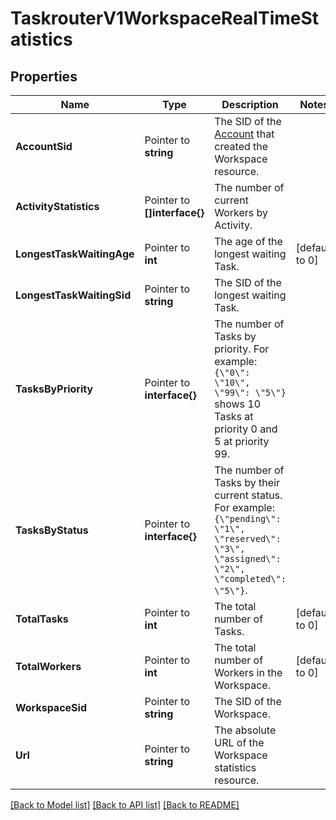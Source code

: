 # TaskrouterV1WorkspaceRealTimeStatistics

## Properties

Name | Type | Description | Notes
------------ | ------------- | ------------- | -------------
**AccountSid** | Pointer to **string** | The SID of the [Account](https://www.twilio.com/docs/iam/api/account) that created the Workspace resource. |
**ActivityStatistics** | Pointer to **[]interface{}** | The number of current Workers by Activity. |
**LongestTaskWaitingAge** | Pointer to **int** | The age of the longest waiting Task. |[default to 0]
**LongestTaskWaitingSid** | Pointer to **string** | The SID of the longest waiting Task. |
**TasksByPriority** | Pointer to **interface{}** | The number of Tasks by priority. For example: `{\"0\": \"10\", \"99\": \"5\"}` shows 10 Tasks at priority 0 and 5 at priority 99. |
**TasksByStatus** | Pointer to **interface{}** | The number of Tasks by their current status. For example: `{\"pending\": \"1\", \"reserved\": \"3\", \"assigned\": \"2\", \"completed\": \"5\"}`. |
**TotalTasks** | Pointer to **int** | The total number of Tasks. |[default to 0]
**TotalWorkers** | Pointer to **int** | The total number of Workers in the Workspace. |[default to 0]
**WorkspaceSid** | Pointer to **string** | The SID of the Workspace. |
**Url** | Pointer to **string** | The absolute URL of the Workspace statistics resource. |

[[Back to Model list]](../README.md#documentation-for-models) [[Back to API list]](../README.md#documentation-for-api-endpoints) [[Back to README]](../README.md)


